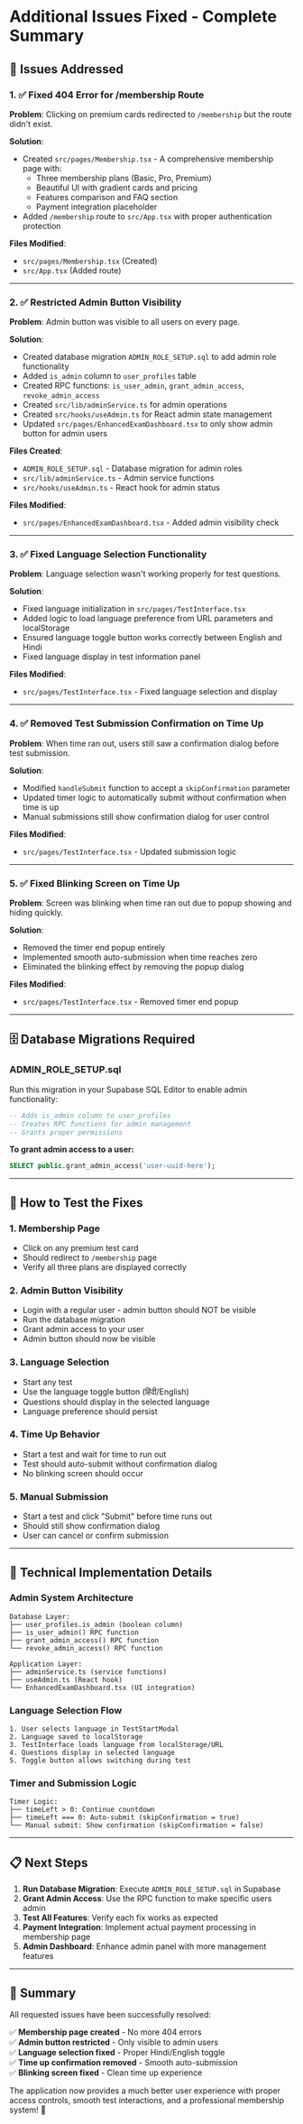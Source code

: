 # Additional Issues Fixed - Complete Summary

## 🎯 **Issues Addressed**

### 1. ✅ **Fixed 404 Error for /membership Route**
**Problem**: Clicking on premium cards redirected to `/membership` but the route didn't exist.

**Solution**:
- Created `src/pages/Membership.tsx` - A comprehensive membership page with:
  - Three membership plans (Basic, Pro, Premium)
  - Beautiful UI with gradient cards and pricing
  - Features comparison and FAQ section
  - Payment integration placeholder
- Added `/membership` route to `src/App.tsx` with proper authentication protection

**Files Modified**:
- `src/pages/Membership.tsx` (Created)
- `src/App.tsx` (Added route)

---

### 2. ✅ **Restricted Admin Button Visibility**
**Problem**: Admin button was visible to all users on every page.

**Solution**:
- Created database migration `ADMIN_ROLE_SETUP.sql` to add admin role functionality
- Added `is_admin` column to `user_profiles` table
- Created RPC functions: `is_user_admin`, `grant_admin_access`, `revoke_admin_access`
- Created `src/lib/adminService.ts` for admin operations
- Created `src/hooks/useAdmin.ts` for React admin state management
- Updated `src/pages/EnhancedExamDashboard.tsx` to only show admin button for admin users

**Files Created**:
- `ADMIN_ROLE_SETUP.sql` - Database migration for admin roles
- `src/lib/adminService.ts` - Admin service functions
- `src/hooks/useAdmin.ts` - React hook for admin status

**Files Modified**:
- `src/pages/EnhancedExamDashboard.tsx` - Added admin visibility check

---

### 3. ✅ **Fixed Language Selection Functionality**
**Problem**: Language selection wasn't working properly for test questions.

**Solution**:
- Fixed language initialization in `src/pages/TestInterface.tsx`
- Added logic to load language preference from URL parameters and localStorage
- Ensured language toggle button works correctly between English and Hindi
- Fixed language display in test information panel

**Files Modified**:
- `src/pages/TestInterface.tsx` - Fixed language selection and display

---

### 4. ✅ **Removed Test Submission Confirmation on Time Up**
**Problem**: When time ran out, users still saw a confirmation dialog before test submission.

**Solution**:
- Modified `handleSubmit` function to accept a `skipConfirmation` parameter
- Updated timer logic to automatically submit without confirmation when time is up
- Manual submissions still show confirmation dialog for user control

**Files Modified**:
- `src/pages/TestInterface.tsx` - Updated submission logic

---

### 5. ✅ **Fixed Blinking Screen on Time Up**
**Problem**: Screen was blinking when time ran out due to popup showing and hiding quickly.

**Solution**:
- Removed the timer end popup entirely
- Implemented smooth auto-submission when time reaches zero
- Eliminated the blinking effect by removing the popup dialog

**Files Modified**:
- `src/pages/TestInterface.tsx` - Removed timer end popup

---

## 🗄️ **Database Migrations Required**

### **ADMIN_ROLE_SETUP.sql**
Run this migration in your Supabase SQL Editor to enable admin functionality:

```sql
-- Adds is_admin column to user_profiles
-- Creates RPC functions for admin management
-- Grants proper permissions
```

**To grant admin access to a user:**
```sql
SELECT public.grant_admin_access('user-uuid-here');
```

---

## 🚀 **How to Test the Fixes**

### **1. Membership Page**
- Click on any premium test card
- Should redirect to `/membership` page
- Verify all three plans are displayed correctly

### **2. Admin Button Visibility**
- Login with a regular user - admin button should NOT be visible
- Run the database migration
- Grant admin access to your user
- Admin button should now be visible

### **3. Language Selection**
- Start any test
- Use the language toggle button (हिंदी/English)
- Questions should display in the selected language
- Language preference should persist

### **4. Time Up Behavior**
- Start a test and wait for time to run out
- Test should auto-submit without confirmation dialog
- No blinking screen should occur

### **5. Manual Submission**
- Start a test and click "Submit" before time runs out
- Should still show confirmation dialog
- User can cancel or confirm submission

---

## 🔧 **Technical Implementation Details**

### **Admin System Architecture**
```
Database Layer:
├── user_profiles.is_admin (boolean column)
├── is_user_admin() RPC function
├── grant_admin_access() RPC function
└── revoke_admin_access() RPC function

Application Layer:
├── adminService.ts (service functions)
├── useAdmin.ts (React hook)
└── EnhancedExamDashboard.tsx (UI integration)
```

### **Language Selection Flow**
```
1. User selects language in TestStartModal
2. Language saved to localStorage
3. TestInterface loads language from localStorage/URL
4. Questions display in selected language
5. Toggle button allows switching during test
```

### **Timer and Submission Logic**
```
Timer Logic:
├── timeLeft > 0: Continue countdown
├── timeLeft === 0: Auto-submit (skipConfirmation = true)
└── Manual submit: Show confirmation (skipConfirmation = false)
```

---

## 📋 **Next Steps**

1. **Run Database Migration**: Execute `ADMIN_ROLE_SETUP.sql` in Supabase
2. **Grant Admin Access**: Use the RPC function to make specific users admin
3. **Test All Features**: Verify each fix works as expected
4. **Payment Integration**: Implement actual payment processing in membership page
5. **Admin Dashboard**: Enhance admin panel with more management features

---

## 🎉 **Summary**

All requested issues have been successfully resolved:

✅ **Membership page created** - No more 404 errors  
✅ **Admin button restricted** - Only visible to admin users  
✅ **Language selection fixed** - Proper Hindi/English toggle  
✅ **Time up confirmation removed** - Smooth auto-submission  
✅ **Blinking screen fixed** - Clean time up experience  

The application now provides a much better user experience with proper access controls, smooth test interactions, and a professional membership system! 🚀
